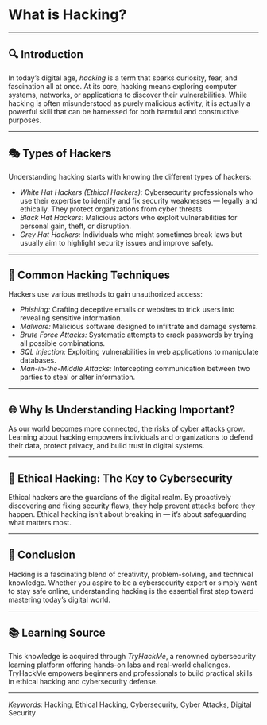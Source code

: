 # What is Hacking?

---

## 🔍 Introduction  
In today’s digital age, *hacking* is a term that sparks curiosity, fear, and fascination all at once. At its core, hacking means exploring computer systems, networks, or applications to discover their vulnerabilities. While hacking is often misunderstood as purely malicious activity, it is actually a powerful skill that can be harnessed for both harmful and constructive purposes.

---

## 🎭 Types of Hackers  
Understanding hacking starts with knowing the different types of hackers:  

- *White Hat Hackers (Ethical Hackers):* Cybersecurity professionals who use their expertise to identify and fix security weaknesses — legally and ethically. They protect organizations from cyber threats.  
- *Black Hat Hackers:* Malicious actors who exploit vulnerabilities for personal gain, theft, or disruption.  
- *Grey Hat Hackers:* Individuals who might sometimes break laws but usually aim to highlight security issues and improve safety.

---

## 🚀 Common Hacking Techniques  
Hackers use various methods to gain unauthorized access:  

- *Phishing:* Crafting deceptive emails or websites to trick users into revealing sensitive information.  
- *Malware:* Malicious software designed to infiltrate and damage systems.  
- *Brute Force Attacks:* Systematic attempts to crack passwords by trying all possible combinations.  
- *SQL Injection:* Exploiting vulnerabilities in web applications to manipulate databases.  
- *Man-in-the-Middle Attacks:* Intercepting communication between two parties to steal or alter information.

---

## 🌐 Why Is Understanding Hacking Important?  
As our world becomes more connected, the risks of cyber attacks grow. Learning about hacking empowers individuals and organizations to defend their data, protect privacy, and build trust in digital systems.

---

## 🔐 Ethical Hacking: The Key to Cybersecurity  
Ethical hackers are the guardians of the digital realm. By proactively discovering and fixing security flaws, they help prevent attacks before they happen. Ethical hacking isn’t about breaking in — it’s about safeguarding what matters most.

---

## 🎯 Conclusion  
Hacking is a fascinating blend of creativity, problem-solving, and technical knowledge. Whether you aspire to be a cybersecurity expert or simply want to stay safe online, understanding hacking is the essential first step toward mastering today’s digital world.

---

## 📚 Learning Source  
This knowledge is acquired through *TryHackMe*, a renowned cybersecurity learning platform offering hands-on labs and real-world challenges. TryHackMe empowers beginners and professionals to build practical skills in ethical hacking and cybersecurity defense.

---

*Keywords:* Hacking, Ethical Hacking, Cybersecurity, Cyber Attacks, Digital Security
